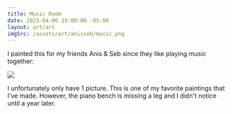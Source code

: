 ```yaml
---
title: Music Room
date: 2023-04-06 19:00:00 -05:00
layout: art/art
imgSrc: /assets/art/anisseb/music.png
---
```


I painted this for my friends Anis & Seb since they like playing music together:

<img src="/assets/art/anisseb/music.png">

I unfortunately only have 1 picture.
This is one of my favorite paintings that I've made. However, the piano bench is missing a leg and I didn't notice until a year later.
